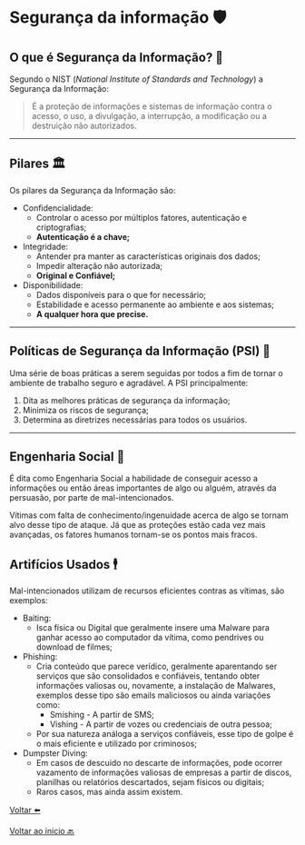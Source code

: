 # Segurança da informação 🛡️

## O que é Segurança da Informação? 🤔

Segundo o NIST (_National Institute of Standards and Technology_) a Segurança da Informação:

> É a proteção de informações e sistemas de informação contra o acesso, o uso, a divulgação, a interrupção, a modificação ou a destruição não autorizados.

---

## Pilares 🏛️
Os pilares da Segurança da Informação são:
- Confidencialidade:
  - Controlar o acesso por múltiplos fatores, autenticação e criptografias;
  - **Autenticação é a chave;**
- Integridade:
  - Antender pra manter as características originais dos dados;
  - Impedir alteração não autorizada;
  - **Original e Confiável;**
- Disponibilidade:
  - Dados disponíveis para o que for necessário;
  - Estabilidade e acesso permanente ao ambiente e aos sistemas;
  - **A qualquer hora que precise.**

---

## Políticas de Segurança da Informação (PSI) 📃

Uma série de boas práticas a serem seguidas por todos a fim de tornar o ambiente de trabalho seguro e agradável. A PSI principalmente:

1. Dita as melhores práticas de segurança da informação;
2. Minimiza os riscos de segurança;
3. Determina as diretrizes necessárias para todos os usuários.

---

## Engenharia Social 🔧

É dita como Engenharia Social a habilidade de conseguir acesso a informações ou então áreas importantes de algo ou alguém, através da persuasão, por parte de mal-intencionados.

Vítimas com falta de conhecimento/ingenuidade acerca de algo se tornam alvo desse tipo de ataque. Já que as proteções estão cada vez mais avançadas, os fatores humanos tornam-se os pontos mais fracos.

## Artifícios Usados 🕴️

Mal-intencionados utilizam de recursos eficientes contras as vítimas, são exemplos:

- Baiting:
  - Isca física ou Digital que geralmente insere uma Malware para ganhar acesso ao computador da vítima, como pendrives ou download de filmes;
- Phishing:
  - Cria conteúdo que parece verídico, geralmente aparentando ser serviços que são consolidados e confiáveis, tentando obter informações valiosas ou, novamente, a instalação de Malwares, exemplos desse tipo são emails maliciosos ou ainda variações como:
    - Smishing - A partir de SMS;
    - Vishing - A partir de vozes ou credenciais de outra pessoa;
  - Por sua natureza análoga a serviços confiáveis, esse tipo de golpe é o mais eficiente e utilizado por criminosos;
- Dumpster Diving:
  - Em casos de descuido no descarte de informações, pode ocorrer vazamento de informações valiosas de empresas a partir de discos, planilhas ou relatórios descartados, sejam físicos ou digitais;
  - Raros casos, mas ainda assim existem.

[Voltar ⬅️](../)

[Voltar ao inicio 🔙](../../README.md) 